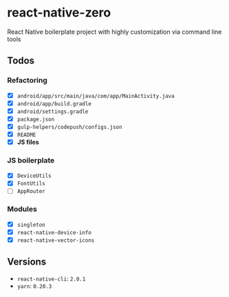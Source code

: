 # react-native-zero
React Native boilerplate project with highly customization via command line tools

## Todos

### Refactoring
* [x] `android/app/src/main/java/com/app/MainActivity.java`
* [x] `android/app/build.gradle`
* [x] `android/settings.gradle`
* [x] `package.json`
* [x] `gulp-helpers/codepush/configs.json`
* [x] `README`
* [x] **JS files**

### JS boilerplate
* [x] `DeviceUtils`
* [x] `FontUtils`
* [ ] `AppRouter`

### Modules
* [x] `singleton`
* [x] `react-native-device-info`
* [x] `react-native-vector-icons`

## Versions

- `react-native-cli`: `2.0.1`
- `yarn`: `0.20.3`